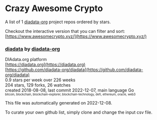 # Crazy Awesome Crypto
A list of 1 [diadata-org](https://github.com/diadata-org) project repos ordered by stars.  

Checkout the interactive version that you can filter and sort: 
[https://www.awesomecrypto.xyz/](https://www.awesomecrypto.xyz/)  


### [diadata](https://github.com/diadata-org/diadata) by [diadata-org](https://github.com/diadata-org)  
DIAdata.org platform  
[https://diadata.org](https://diadata.org)  
[https://github.com/diadata-org/diadata](https://github.com/diadata-org/diadata)  
0.9 stars per week over 226 weeks  
204 stars, 129 forks, 26 watches  
created 2018-08-08, last commit 2022-12-07, main language Go  
<sub><sup>bitcoin, blockchain, blockchain-explorer, blockchain-technology, defi, ethereum, oracle, web3</sup></sub>


This file was automatically generated on 2022-12-08.  

To curate your own github list, simply clone and change the input csv file.  